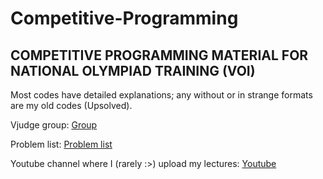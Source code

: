 # Competitive-Programming
## COMPETITIVE PROGRAMMING MATERIAL FOR NATIONAL OLYMPIAD TRAINING (VOI)

Most codes have detailed explanations; any without or in strange formats are my old codes (Upsolved). <br>

Vjudge group: [Group](https://vjudge.net/group/voitrain) <br>

Problem list: [Problem list](https://1drv.ms/x/c/f206cf0a6f340894/EZQING8KzwYggPKDKAAAAAABDElipPWR3M2ClEUekJu_2A?e=g9h4eS)

Youtube channel where I (rarely :>) upload my lectures: [Youtube](https://www.youtube.com/@tam_tran2310)
